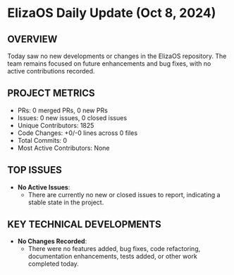 # ElizaOS Daily Update (Oct 8, 2024)

## OVERVIEW 
Today saw no new developments or changes in the ElizaOS repository. The team remains focused on future enhancements and bug fixes, with no active contributions recorded.

## PROJECT METRICS
- PRs: 0 merged PRs, 0 new PRs
- Issues: 0 new issues, 0 closed issues
- Unique Contributors: 1825
- Code Changes: +0/-0 lines across 0 files
- Total Commits: 0
- Most Active Contributors: None

## TOP ISSUES
- **No Active Issues**: 
  - There are currently no new or closed issues to report, indicating a stable state in the project.

## KEY TECHNICAL DEVELOPMENTS
- **No Changes Recorded**: 
  - There were no features added, bug fixes, code refactoring, documentation enhancements, tests added, or other work completed today.